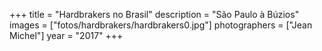 +++
title = "Hardbrakers no Brasil"
description = "São Paulo à Búzios"
images = ["fotos/hardbrakers/hardbrakers0.jpg"]
photographers = ["Jean Michel"]
year = "2017"
+++
